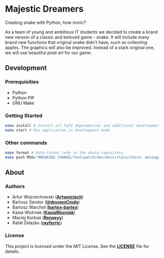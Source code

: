 # Majestic Dreamers

Creating snake with Python, how ironic?

As a team of young and ambitious IT students we decided to create a brand new version of a classic and beloved game - snake. It will include many brand new functions that original snake didn't have, such as collecting apples. The graphics will also be improved. Instead of a stark original one, we will use beautiful pixel art for our game.  

## Development

### Prerequisities

- Python
- Python PIP
- GNU Make

### Getting Started

```sh
make install # Install all PyPI dependencies and additional development requirements
make start # Run application in development mode
```

### Other commands

```sh
make format # Auto-format code in the whole repository
make push MSG="BREAKING CHANGE/feat/patch/dev/docs/style/chore: message" # Auto-format code and immediately push all changes to the remote
```

## About

### Authors

- Artur Wojciechowski (**[Artwojciech](https://github.com/Artwojciech)**)
- Bartosz Sendor (**[UnknownCmds](https://github.com/UnknownCmds)**)
- Bartosz Warchoł (**[bartex-bartex](https://github.com/bartex-bartex)**)
- Kasia Woźniak (**[KasiaWozniak](https://github.com/KasiaWozniak)**)
- Maciej Korbaś (**[Renseyy](https://github.com/Renseyy)**)
- Rafał Żelazko (**[rayferric](https://github.com/rayferric)**)

### License

This project is licensed under the MIT License. See the **[LICENSE](LICENSE)** file for details.

